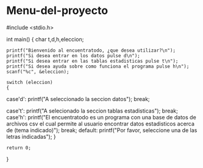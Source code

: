 # Menu-del-proyecto

#include <stdio.h>

int main()
{
    char t,d,h,eleccion;

    printf("Bienvenido al encuentratodo, ¿que desea utilizar?\n");
    printf("Si desea entrar en los datos pulse d\n");
    printf("Si desea entrar en las tablas estadisticas pulse t\n");
    printf("Si desea ayuda sobre como funciona el programa pulse h\n");
    scanf("%c", &eleccion);

    switch (eleccion)
    {
 case'd':
     printf("A seleccionado la seccion datos");
    break;

case't':
    printf("A selecionado la seccion tablas estadisticas");
    break;
case'h':
    printf("El encuentratodo es un programa con una base de datos de archivos csv el cual permite al usuario encontrar datos estadisticos acerca de (tema indicado)");
    break;
    default:
    printf("Por favor, seleccione una de las letras indicadas");
    }

    return 0;
}
